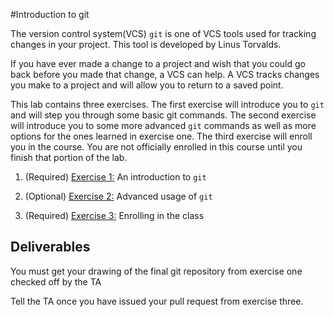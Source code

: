 #Introduction to git

The version control system(VCS) `git` is one of VCS tools used for tracking changes in your project.
This tool is developed by Linus Torvalds.

If you have ever made a change to a project and wish that you could go back before you made that change, a VCS can help.
A VCS tracks changes you make to a project and will allow you to return to a saved point.


This lab contains three exercises.
The first exercise will introduce you to `git` and will step you through some basic git commands.
The second exercise will introduce you to some more advanced `git` commands as well as more options for the ones learned in exercise one.
The third exercise will enroll you in the course.
You are not officially enrolled in this course until you finish that portion of the lab.

 1. (Required) [Exercise 1:](using-git.md) An introduction to `git`

 2. (Optional) [Exercise 2:](Advanced.md) Advanced usage of `git`

 3. (Required) [Exercise 3:](Enrolling.md) Enrolling in the class

## Deliverables

You must get your drawing of the final git repository from exercise one checked off by the TA

Tell the TA once you have issued your pull request from exercise three.
